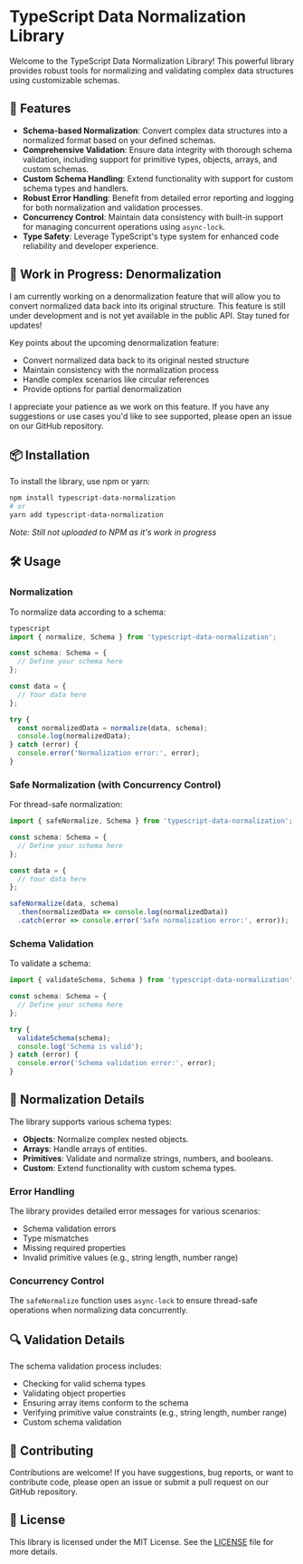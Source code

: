 # TypeScript Data Normalization Library

Welcome to the TypeScript Data Normalization Library! This powerful library provides robust tools for normalizing and validating complex data structures using customizable schemas.

## 🚀 Features

- **Schema-based Normalization**: Convert complex data structures into a normalized format based on your defined schemas.
- **Comprehensive Validation**: Ensure data integrity with thorough schema validation, including support for primitive types, objects, arrays, and custom schemas.
- **Custom Schema Handling**: Extend functionality with support for custom schema types and handlers.
- **Robust Error Handling**: Benefit from detailed error reporting and logging for both normalization and validation processes.
- **Concurrency Control**: Maintain data consistency with built-in support for managing concurrent operations using `async-lock`.
- **Type Safety**: Leverage TypeScript's type system for enhanced code reliability and developer experience.

## 🚧 Work in Progress: Denormalization

I am currently working on a denormalization feature that will allow you to convert normalized data back into its original structure. This feature is still under development and is not yet available in the public API. Stay tuned for updates!

Key points about the upcoming denormalization feature:
- Convert normalized data back to its original nested structure
- Maintain consistency with the normalization process
- Handle complex scenarios like circular references
- Provide options for partial denormalization

I appreciate your patience as we work on this feature. If you have any suggestions or use cases you'd like to see supported, please open an issue on our GitHub repository.

## 📦 Installation

To install the library, use npm or yarn:


```bash
npm install typescript-data-normalization
# or
yarn add typescript-data-normalization
```

*Note: Still not uploaded to NPM as it's work in progress*

## 🛠️ Usage

### Normalization

To normalize data according to a schema:

```typescript
typescript
import { normalize, Schema } from 'typescript-data-normalization';

const schema: Schema = {
  // Define your schema here
};

const data = {
  // Your data here
};

try {
  const normalizedData = normalize(data, schema);
  console.log(normalizedData);
} catch (error) {
  console.error('Normalization error:', error);
}
```

### Safe Normalization (with Concurrency Control)

For thread-safe normalization:

```typescript
import { safeNormalize, Schema } from 'typescript-data-normalization';

const schema: Schema = {
  // Define your schema here
};

const data = {
  // Your data here
};

safeNormalize(data, schema)
  .then(normalizedData => console.log(normalizedData))
  .catch(error => console.error('Safe normalization error:', error));
```


### Schema Validation

To validate a schema:


```typescript
import { validateSchema, Schema } from 'typescript-data-normalization';

const schema: Schema = {
  // Define your schema here
};

try {
  validateSchema(schema);
  console.log('Schema is valid');
} catch (error) {
  console.error('Schema validation error:', error);
}
```


## 📖 Normalization Details

The library supports various schema types:

- **Objects**: Normalize complex nested objects.
- **Arrays**: Handle arrays of entities.
- **Primitives**: Validate and normalize strings, numbers, and booleans.
- **Custom**: Extend functionality with custom schema types.

### Error Handling

The library provides detailed error messages for various scenarios:

- Schema validation errors
- Type mismatches
- Missing required properties
- Invalid primitive values (e.g., string length, number range)

### Concurrency Control

The `safeNormalize` function uses `async-lock` to ensure thread-safe operations when normalizing data concurrently.

## 🔍 Validation Details

The schema validation process includes:

- Checking for valid schema types
- Validating object properties
- Ensuring array items conform to the schema
- Verifying primitive value constraints (e.g., string length, number range)
- Custom schema validation

## 🤝 Contributing

Contributions are welcome! If you have suggestions, bug reports, or want to contribute code, please open an issue or submit a pull request on our GitHub repository.

## 📜 License

This library is licensed under the MIT License. See the [LICENSE](./LICENSE) file for more details.